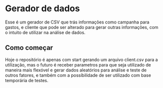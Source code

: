 # Gerador de dados

Esse é um gerador de CSV que trás informações como campanha para gastos, e cliente que pode ser alterado para gerar outras informações, com o intuito de utilizar na análise de dados.

## Como começar

Hoje o repositório é apenas com start gerando um arquivo client.csv para a utilização, mas o futuro é receber parametros para que seja utilizado de maneira mais flexóvel e gerar dados aleatórios para análise e teste de outros fatores, e também com a possíbilidade de ser utilizado com base temporária de testes.
